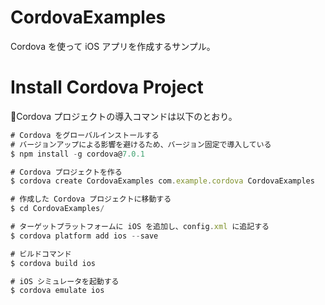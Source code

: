 # CordovaExamples

Cordova を使って iOS アプリを作成するサンプル。

# Install Cordova Project

Cordova プロジェクトの導入コマンドは以下のとおり。

```javascript
# Cordova をグローバルインストールする
# バージョンアップによる影響を避けるため、バージョン固定で導入している
$ npm install -g cordova@7.0.1

# Cordova プロジェクトを作る
$ cordova create CordovaExamples com.example.cordova CordovaExamples

# 作成した Cordova プロジェクトに移動する
$ cd CordovaExamples/

# ターゲットプラットフォームに iOS を追加し、config.xml に追記する
$ cordova platform add ios --save

# ビルドコマンド
$ cordova build ios

# iOS シミュレータを起動する
$ cordova emulate ios
```
